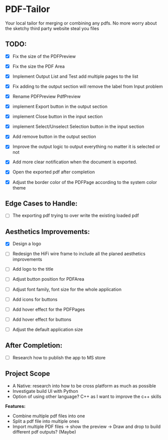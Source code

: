 # PDF-Tailor
Your local tailor for merging or combining any pdfs. No more worry about the sketchy third party website steal you files

## TODO:
- [x] Fix the size of the PDFPreview 
- [x] Fix the size the PDF Area
- [x] Implement Output List and Test add multiple pages to the list 
- [x] Fix adding to the output section will remove the label from Input problem
- [x] Rename PDFPreview PdfPreview
- [x] implement Export button in the output section
- [x] implement Close button in the input section
- [x] implement Select/Unselect Selection button in the input section
- [x] Add remove button in the output section
- [x] Improve the output logic to output everything no matter it is selected or not
- [x] Add more clear notification when the document is exported. 
- [x] Open the exported pdf after completion
- [x] Adjust the border color of the PDFPage according to the system color theme


## Edge Cases to Handle:
- [ ] The exporting pdf trying to over write the existing loaded pdf


## Aesthetics Improvements:
- [x] Design a logo 
- [ ] Redesign the HiFi wire frame to include all the planed aesthetics improvements 
- [ ] Add logo to the title
- [ ] Adjust button position for PDFArea
- [ ] Adjust font family, font size for the whole application
- [ ] Add icons for buttons
- [ ] Add hover effect for the PDFPages
- [ ] Add hover effect for buttons
- [ ] Adjust the default application size


## After Completion:
- [ ] Research how to publish the app to MS store

## Project Scope
 - A Native: research into how to be cross platform as much as possible
 - Investigate build UI with Python
 - Option of using other language? C++ as I want to improve the c++ skills

**Features:**
 - Combine multiple pdf files into one
 - Split a pdf file into multiple ones
 - Import multiple PDF files -> show the preview -> Draw and drop to build different pdf outputs? (Maybe) 
